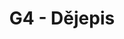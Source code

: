 ---
title: G4 - Dějepis
subject: Dějepis
layout: subject
summary: "Přehled všech témat pro dějepis v G4 popořadě:"
---